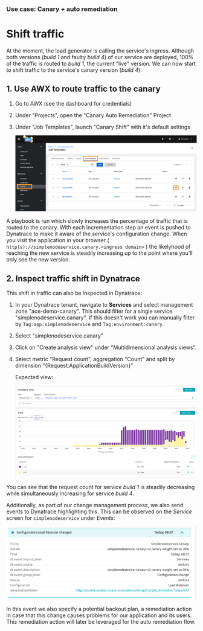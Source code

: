 ### Use case: Canary + auto remediation

# Shift traffic

At the moment, the load generator is calling the service's ingress. Although both versions (*build 1* and faulty *build 4*) of our service are deployed, 100% of the traffic is routed to *build 1*, the current "live" version. We can now start to shift traffic to the service's canary version (*build 4*).

## 1. Use AWX to route traffic to the canary

1. Go to AWX (see the dashboard for credentials)
2. Under "Projects", open the "Canary Auto Remediation" Project 
3. Under "Job Templates", launch "Canary Shift" with it's default settings

    ![awx_template_canary](../assets/images/awx_template_canary.png)

A playbook is run which slowly increases the percentage of traffic that is routed to the canary. With each incrementation step an event is pushed to Dynatrace to make it aware of the service's configuration change. When you visit the application in your browser ( `http(s)://simplenodeservice.canary.<ingress domain>` ) the likelyhood of reaching the new service is steadily increasing up to the point where you'll only see the new version.

## 2. Inspect traffic shift in Dynatrace

This shift in traffic can also be inspected in Dynatrace:

1) In your Dynatrace tenant, navigate to **Services** and select management zone "ace-demo-canary". This should filter for a single service "simplenodeservice.canary". If this doesn't work you can manually filter by `Tag:app:simplenodeservice` and `Tag:environment:canary`.
2) Select "simplenodeservice.canary"
3) Click on "Create analysis view" under "Multidimensional analysis views".
4) Select metric "Request count", aggregation "Count" and split by dimension "{Request:ApplicationBuildVersion}"

    Expected view:

    ![dynatrace_service_traffic_shift](../assets/images/dynatrace_service_traffic_shift.png)

You can see that the request count for service *build 1* is steadily decreasing while simultaneously increasing for service *build 4*.

Additionally, as part of our change management process, we also send events to Dynatrace highlighting this. This can be observed on the *Service* screen for `simplenodeservice` under *Events*:

![dynatrace_service_events](../assets/images/dynatrace_service_events.png)

In this event we also specify a potential backout plan, a remediation action in case that this change causes problems for our application and its users. This remediation action will later be leveraged for the auto remediation flow.